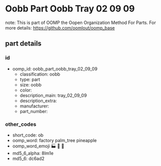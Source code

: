 # Oobb Part Oobb Tray 02 09 09  

note: This is part of OOMP the Oopen Organization Method For Parts. For more details: https://github.com/oomlout/oomp_base

##  part details





### id
* oomp_id: oobb_part_oobb_tray_02_09_09
  * classification: oobb
  * type: part
  * size: oobb
  * color: 
  * description_main: tray_02_09_09
  * description_extra: 
  * manufacturer: 
  * part_number: 

### other_codes
* short_code: ob
* oomp_word: factory palm_tree pineapple
* oomp_word_emoji :factory: :palm_tree: :pineapple:
* md5_6_alpha: 8lm1e
* md5_6: dc6ad2